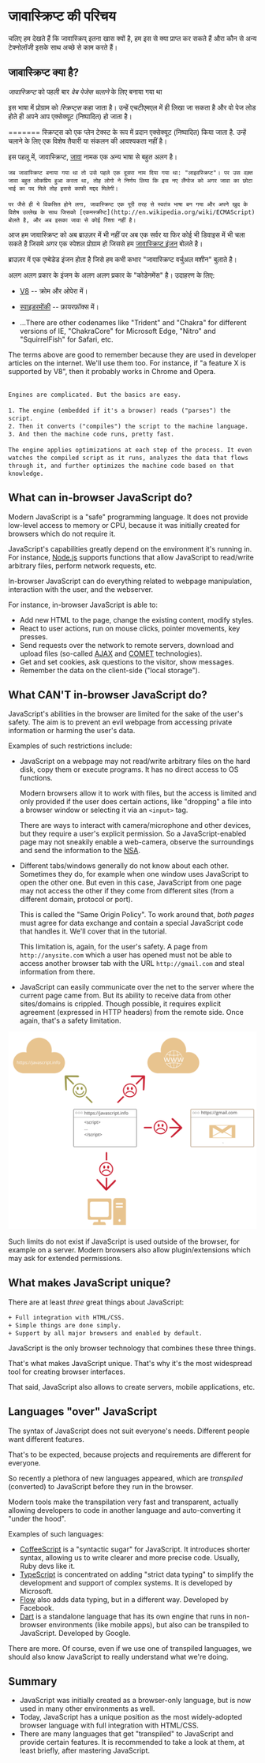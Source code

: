 # जावास्क्रिप्ट की परिचय

चलिए हम देखते हैं कि जावास्क्रिप् इतना खास क्यों है, हम इस से क्या प्राप्त कर सकते हैं औरा कौन से अन्य टेक्नोलॉजी इसके साथ अच्छे से काम करते हैं।

## जावास्क्रिप्ट क्या है?

*जावास्क्रिप्ट* को पहली बार *वेब पेजेस चलाने* के लिए बनाया गया था

इस भाषा में प्रोग्राम को *स्क्रिप्ट्स* कहा जाता है। उन्हें एचटीएमएल में ही लिखा जा सकता है और वो पेज लोड होते ही अपने आप एक्सेक्यूट (निष्पादित) हो जाता है।

=======
स्क्रिप्ट्स को एक प्लेन टेक्स्ट के रूप में प्रदान एक्सेक्यूट (निष्पादित) किया जाता है. उन्हें चलाने के लिए एक विशेष तैयारी या संकलन की आवश्यकता नहीं है।

इस पहलू में, जावास्क्रिप्ट, [जावा](https://en.wikipedia.org/wiki/Java_(programming_language)) नामक एक अन्य भाषा से बहुत अलग है।

```smart header="हम इससे <u>जावा</u>स्क्रिप्ट क्यों बुलाते है?"
जब जावास्क्रिप्ट बनाया गया था तो उसे पहले एक दूसरा नाम दिया गया था: "लाइवस्क्रिप्ट"। पर उस वक़्त जावा बहुत लोकप्रिय हुआ करता था, तोह लोगो ने निर्णय लिया कि इस नए लैंग्वेज को अगर जावा का छोटा भाई का पद मिले तोह इससे काफी मद्दद मिलेगी।

पर जैसे ही ये विकसित होने लगा, जावास्क्रिप्ट एक पूरी तरह से स्वतंत्र भाषा बन गया और अपने खुद के विशेष उल्लेख के साथ जिसको [एकमस्क्रीप्ट](http://en.wikipedia.org/wiki/ECMAScript) बोलते है, और अब इसका जावा से कोई रिश्ता नहीं है।
```


आज हम जावास्क्रिप्ट को अब ब्राउज़र में भी नहीं पर अब एक सर्वर या फिर कोई भी डिवाइस में भी चला सकते है जिसमे अगर एक स्पेशल प्रोग्राम हो जिससे हम [जावास्क्रिप्ट इंजन](https://en.wikipedia.org/wiki/JavaScript_engine) बोलते है।

ब्राउज़र में एक एम्बेडेड इंजन होता है जिसे हम कभी कभार "जावास्क्रिप्ट वर्चुअल मशीन" बुलाते है।

अलग अलग प्रकार के इंजन के अलग अलग प्रकार के "कोडेनमेंस" है। उदाहरण के लिए:

- [V8](https://en.wikipedia.org/wiki/V8_(JavaScript_engine)) -- क्रोम और ओपेरा में।

- [स्पाइडरमोंकी](https://en.wikipedia.org/wiki/SpiderMonkey) -- फ़ायरफ़ॉक्स में।

- ...There are other codenames like "Trident" and "Chakra" for different versions of IE, "ChakraCore" for Microsoft Edge, "Nitro" and "SquirrelFish" for Safari, etc.

The terms above are good to remember because they are used in developer articles on the internet. We'll use them too. For instance, if "a feature X is supported by V8", then it probably works in Chrome and Opera.

```smart header="How do engines work?"

Engines are complicated. But the basics are easy.

1. The engine (embedded if it's a browser) reads ("parses") the script.
2. Then it converts ("compiles") the script to the machine language.
3. And then the machine code runs, pretty fast.

The engine applies optimizations at each step of the process. It even watches the compiled script as it runs, analyzes the data that flows through it, and further optimizes the machine code based on that knowledge.
```

## What can in-browser JavaScript do?

Modern JavaScript is a "safe" programming language. It does not provide low-level access to memory or CPU, because it was initially created for browsers which do not require it.

JavaScript's capabilities greatly depend on the environment it's running in. For instance, [Node.js](https://wikipedia.org/wiki/Node.js) supports functions that allow JavaScript to read/write arbitrary files, perform network requests, etc.

In-browser JavaScript can do everything related to webpage manipulation, interaction with the user, and the webserver.

For instance, in-browser JavaScript is able to:

- Add new HTML to the page, change the existing content, modify styles.
- React to user actions, run on mouse clicks, pointer movements, key presses.
- Send requests over the network to remote servers, download and upload files (so-called [AJAX](https://en.wikipedia.org/wiki/Ajax_(programming)) and [COMET](https://en.wikipedia.org/wiki/Comet_(programming)) technologies).
- Get and set cookies, ask questions to the visitor, show messages.
- Remember the data on the client-side ("local storage").

## What CAN'T in-browser JavaScript do?

JavaScript's abilities in the browser are limited for the sake of the user's safety. The aim is to prevent an evil webpage from accessing private information or harming the user's data.

Examples of such restrictions include:

- JavaScript on a webpage may not read/write arbitrary files on the hard disk, copy them or execute programs. It has no direct access to OS functions.

    Modern browsers allow it to work with files, but the access is limited and only provided if the user does certain actions, like "dropping" a file into a browser window or selecting it via an `<input>` tag.

    There are ways to interact with camera/microphone and other devices, but they require a user's explicit permission. So a JavaScript-enabled page may not sneakily enable a web-camera, observe the surroundings and send the information to the [NSA](https://en.wikipedia.org/wiki/National_Security_Agency).
- Different tabs/windows generally do not know about each other. Sometimes they do, for example when one window uses JavaScript to open the other one. But even in this case, JavaScript from one page may not access the other if they come from different sites (from a different domain, protocol or port).

    This is called the "Same Origin Policy". To work around that, *both pages* must agree for data exchange and contain a special JavaScript code that handles it. We'll cover that in the tutorial.

    This limitation is, again, for the user's safety. A page from `http://anysite.com` which a user has opened must not be able to access another browser tab with the URL `http://gmail.com` and steal information from there.
- JavaScript can easily communicate over the net to the server where the current page came from. But its ability to receive data from other sites/domains is crippled. Though possible, it requires explicit agreement (expressed in HTTP headers) from the remote side. Once again, that's a safety limitation.

![](limitations.svg)

Such limits do not exist if JavaScript is used outside of the browser, for example on a server. Modern browsers also allow plugin/extensions which may ask for extended permissions.

## What makes JavaScript unique?

There are at least *three* great things about JavaScript:

```compare
+ Full integration with HTML/CSS.
+ Simple things are done simply.
+ Support by all major browsers and enabled by default.
```
JavaScript is the only browser technology that combines these three things.

That's what makes JavaScript unique. That's why it's the most widespread tool for creating browser interfaces.

That said, JavaScript also allows to create servers, mobile applications, etc.

## Languages "over" JavaScript

The syntax of JavaScript does not suit everyone's needs. Different people want different features.

That's to be expected, because projects and requirements are different for everyone.

So recently a plethora of new languages appeared, which are *transpiled* (converted) to JavaScript before they run in the browser.

Modern tools make the transpilation very fast and transparent, actually allowing developers to code in another language and auto-converting it "under the hood".

Examples of such languages:

- [CoffeeScript](http://coffeescript.org/) is a "syntactic sugar" for JavaScript. It introduces shorter syntax, allowing us to write clearer and more precise code. Usually, Ruby devs like it.
- [TypeScript](http://www.typescriptlang.org/) is concentrated on adding "strict data typing" to simplify the development and support of complex systems. It is developed by Microsoft.
- [Flow](http://flow.org/) also adds data typing, but in a different way. Developed by Facebook.
- [Dart](https://www.dartlang.org/) is a standalone language that has its own engine that runs in non-browser environments (like mobile apps), but also can be transpiled to JavaScript. Developed by Google.

There are more. Of course, even if we use one of transpiled languages, we should also know JavaScript to really understand what we're doing.

## Summary

- JavaScript was initially created as a browser-only language, but is now used in many other environments as well.
- Today, JavaScript has a unique position as the most widely-adopted browser language with full integration with HTML/CSS.
- There are many languages that get "transpiled" to JavaScript and provide certain features. It is recommended to take a look at them, at least briefly, after mastering JavaScript.
